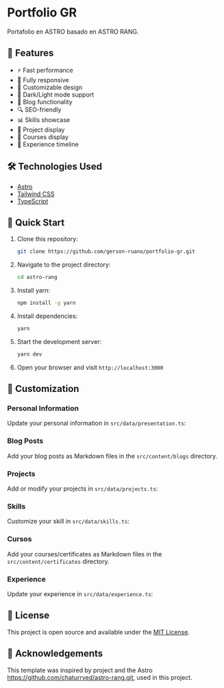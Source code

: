# Portfolio GR

Portafolio en ASTRO basado en ASTRO RANG.

## 🚀 Features

- ⚡️ Fast performance
- 📱 Fully responsive
- 🎨 Customizable design
- 🌙 Dark/Light mode support
- 📝 Blog functionality
- 🔍 SEO-friendly
- 📊 Skills showcase
- 💼 Project display
- 💼 Courses display
- 📜 Experience timeline

## 🛠️ Technologies Used

- [Astro](https://astro.build/)
- [Tailwind CSS](https://tailwindcss.com/)
- [TypeScript](https://www.typescriptlang.org/)

## 🚀 Quick Start

1. Clone this repository:
   ```bash
   git clone https://github.com/gerson-ruano/portfolio-gr.git
   ```

2. Navigate to the project directory:
   ```bash
   cd astro-rang
   ```

3. Install yarn:
   ```bash
   npm install -g yarn
   ```

4. Install dependencies:
   ```bash
   yarn
   ```

5. Start the development server:
   ```bash
   yarn dev
   ```

6. Open your browser and visit `http://localhost:3000`

## 🔧 Customization

### Personal Information

Update your personal information in `src/data/presentation.ts`:

### Blog Posts

Add your blog posts as Markdown files in the `src/content/blogs` directory.

### Projects

Add or modify your projects in `src/data/projects.ts`:

### Skills

Customize your skill in `src/data/skills.ts`:

### Cursos

Add your courses/certificates as Markdown files in the `src/content/certificates` directory.

### Experience

Update your experience in `src/data/experience.ts`:

## 📄 License

This project is open source and available under the [MIT License](LICENSE).

## 🙏 Acknowledgements

This template was inspired by project and the Astro https://github.com/chaturrved/astro-rang.git, used in this project.

